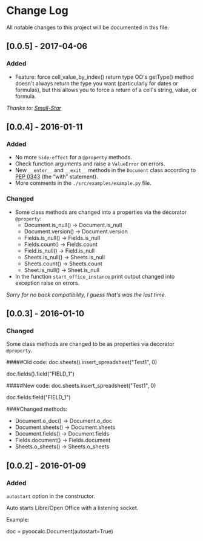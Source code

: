 # Change Log
All notable changes to this project will be documented in this file.


## [0.0.5] - 2017-04-06
### Added
- Feature: force cell_value_by_index() return type
    OO's getType() method doesn't always return the type you want 
    (particularly for dates or formulas), but this allows you to force a 
    return of a cell's string, value, or formula.

_Thanks to: [Small-Star](https://github.com/Small-Star)_


## [0.0.4] - 2016-01-11
### Added
- No more ``Side-effect`` for a ``@property`` methods.
- Check function arguments and raise a ``ValueError`` on errors.
- New ``__enter__`` and ``__exit__`` methods in the ``Document`` class 
according to [PEP 0343](https://www.python.org/dev/peps/pep-0343/) (the “with” 
statement).
- More comments in the ``./src/examples/example.py`` file.

### Changed
- Some class  methods are changed into a properties via the decorator 
``@property``:
    - Document.is_null() -> Document.is_null
    - Document.version() -> Document.version
    - Fields.is_null() -> Fields.is_null
    - Fields.count() -> Fields.count
    - Field.is_null() -> Field.is_null
    - Sheets.is_null() -> Sheets.is_null
    - Sheets.count() -> Sheets.count
    - Sheet.is_null() -> Sheet.is_null
- In the function ``start_office_instance`` print output changed into 
exception raise on errors.

_Sorry for no back compatibility, I guess that's was the last time._

## [0.0.3] - 2016-01-10
### Changed
Some class  methods are changed to be as properties via decorator
``@property``.

#####Old code:
doc.sheets().insert_spreadsheet("Test1", 0)

doc.fields().field("FIELD_1")

#####New code:
doc.sheets.insert_spreadsheet("Test1", 0)

doc.fields.field("FIELD_1")

####Changed methods:
- Document.o_doc() -> Document.o_doc
- Document.sheets() -> Document.sheets
- Document.fields() -> Document.fields
- Fields.document() -> Fields.document
- Sheets.o_sheets() -> Sheets.o_sheets


## [0.0.2] - 2016-01-09
### Added
``autostart`` option in the constructor.

Auto starts Libre/Open Office with a listening socket.

Example:

doc = pyoocalc.Document(autostart=True)
